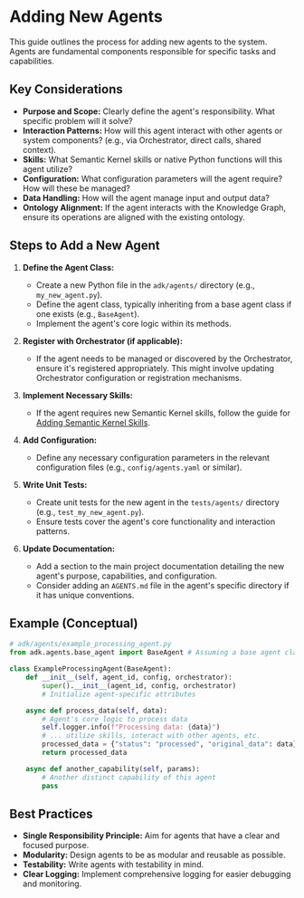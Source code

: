 # Adding New Agents

This guide outlines the process for adding new agents to the system. Agents are fundamental components responsible for specific tasks and capabilities.

## Key Considerations

*   **Purpose and Scope:** Clearly define the agent's responsibility. What specific problem will it solve?
*   **Interaction Patterns:** How will this agent interact with other agents or system components? (e.g., via Orchestrator, direct calls, shared context).
*   **Skills:** What Semantic Kernel skills or native Python functions will this agent utilize?
*   **Configuration:** What configuration parameters will the agent require? How will these be managed?
*   **Data Handling:** How will the agent manage input and output data?
*   **Ontology Alignment:** If the agent interacts with the Knowledge Graph, ensure its operations are aligned with the existing ontology.

## Steps to Add a New Agent

1.  **Define the Agent Class:**
    *   Create a new Python file in the `adk/agents/` directory (e.g., `my_new_agent.py`).
    *   Define the agent class, typically inheriting from a base agent class if one exists (e.g., `BaseAgent`).
    *   Implement the agent's core logic within its methods.

2.  **Register with Orchestrator (if applicable):**
    *   If the agent needs to be managed or discovered by the Orchestrator, ensure it's registered appropriately. This might involve updating Orchestrator configuration or registration mechanisms.

3.  **Implement Necessary Skills:**
    *   If the agent requires new Semantic Kernel skills, follow the guide for [Adding Semantic Kernel Skills](./adding_semantic_kernel_skills.md).

4.  **Add Configuration:**
    *   Define any necessary configuration parameters in the relevant configuration files (e.g., `config/agents.yaml` or similar).

5.  **Write Unit Tests:**
    *   Create unit tests for the new agent in the `tests/agents/` directory (e.g., `test_my_new_agent.py`).
    *   Ensure tests cover the agent's core functionality and interaction patterns.

6.  **Update Documentation:**
    *   Add a section to the main project documentation detailing the new agent's purpose, capabilities, and configuration.
    *   Consider adding an `AGENTS.md` file in the agent's specific directory if it has unique conventions.

## Example (Conceptual)

```python
# adk/agents/example_processing_agent.py
from adk.agents.base_agent import BaseAgent # Assuming a base agent class

class ExampleProcessingAgent(BaseAgent):
    def __init__(self, agent_id, config, orchestrator):
        super().__init__(agent_id, config, orchestrator)
        # Initialize agent-specific attributes

    async def process_data(self, data):
        # Agent's core logic to process data
        self.logger.info(f"Processing data: {data}")
        # ... utilize skills, interact with other agents, etc.
        processed_data = {"status": "processed", "original_data": data}
        return processed_data

    async def another_capability(self, params):
        # Another distinct capability of this agent
        pass
```

## Best Practices

*   **Single Responsibility Principle:** Aim for agents that have a clear and focused purpose.
*   **Modularity:** Design agents to be as modular and reusable as possible.
*   **Testability:** Write agents with testability in mind.
*   **Clear Logging:** Implement comprehensive logging for easier debugging and monitoring.
```
